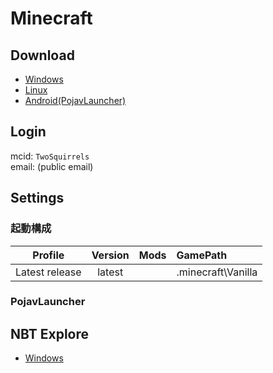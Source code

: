 # Minecraft

## Download

- [Windows](https://launcher.mojang.com/download/Minecraft.exe)
- [Linux](https://launcher.mojang.com/download/Minecraft.tar.gz)
- [Android(PojavLauncher)](https://play.google.com/store/apps/details?id=net.kdt.pojavlaunch)

## Login

mcid: `TwoSquirrels`  
email: (public email)  

## Settings

### 起動構成

| Profile        | Version | Mods | GamePath           |
| :------------: | :-----: | :--- | :----------------- |
| Latest release | latest  |      | .minecraft\Vanilla |

### PojavLauncher



## NBT Explore

- [Windows](https://github.com/jaquadro/NBTExplorer/releases/latest)
